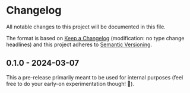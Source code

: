 # Changelog
All notable changes to this project will be documented in this file.

The format is based on [Keep a Changelog](http://keepachangelog.com/en/1.0.0/) 
(modification: no type change headlines) and this project adheres to 
[Semantic Versioning](http://semver.org/spec/v2.0.0.html).

## 0.1.0 - 2024-03-07

This a pre-release primarily meant to be used for internal purposes
(feel free to do your early-on experimentation though! 🙂).